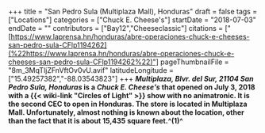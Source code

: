 +++
title = "San Pedro Sula (Multiplaza Mall), Honduras"
draft = false
tags = ["Locations"]
categories = ["Chuck E. Cheese's"]
startDate = "2018-07-03"
endDate = ""
contributors = ["Bay12","Cheeseclassic"]
citations = ["[https://www.laprensa.hn/honduras/abre-operaciones-chuck-e-cheeses-san-pedro-sula-CFlp1194262](%22https://www.laprensa.hn/honduras/abre-operaciones-chuck-e-cheeses-san-pedro-sula-CFlp1194262%22)"]
pageThumbnailFile = "8m_3MqTljZFnVftOv0vU.avif"
latitudeLongitude = ["15.49257382","-88.03543823"]
+++
***Multiplaza, Blvr. del Sur, 21104 San Pedro Sula, Honduras* is a *Chuck E. Cheese's* that opened on
July 3, 2018 with a {{< wiki-link "Circles of Light" >}} show with no animatronic. It is the second CEC to open in Honduras. The store is located in Multiplaza Mall.
Unfortunately, almost nothing is known about the location, other than the fact that it is about 15,435 square feet.^(1)^**

